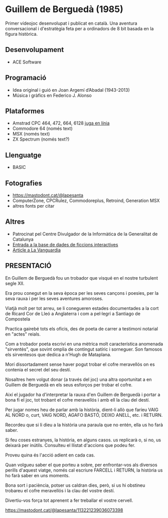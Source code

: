 # Guillem de Berguedà (1985)
Primer vídeojoc desenvolupat i publicat en català. Una aventura conversacional i d'estratègia feta per a ordinadors de 8 bit basada en la figura històrica.

## Desenvolupament
- ACE Software

## Programació
- Idea original i guió en Joan Argemí d’Abadal (1943-2013)
- Música i gràfics en Federico J. Alonso

## Plataformes
- Amstrad CPC 464, 472, 664, 6128 [juga en línia](https://amstrad.es/rvmplayer.php?file=guillem.zip&emuonline=GUILLEM)
- Commodore 64 (només text)
- MSX (només text)
- ZX Spectrum (només text?)

## Llenguatge
- BASIC

## Fotografies
- https://mastodont.cat/@lapesanta
- ComputerZone, CPCRulez, Commodoreplus, Retroind, Generation MSX
- altres fonts per citar

## Altres
- Patrocinat pel Centre Divulgador de la Informàtica de la Generalitat de Catalunya
- [Entrada a la base de dades de ficcions interactives](https://ifdb.org/viewgame?id=qcem1e3tsqnerr8)
- [Article a La Vanguardia](https://www.lavanguardia.com/encatala/20130716/54377560788/joan-argemi-i-d-abadal-a-s-j-s.html)

## PRESENTACIÓ
En Guillem de Berguedà fou un trobador que visqué en el nostre turbulent segle XII. 

Era prou conegut en la seva època per les seves cançons i poesies, per la seva rauxa i per les seves aventures amoroses.

Viatjà molt per tot arreu, se li conegueren estades documentades a la cort de Ricard Cor de Lleó a Anglaterra i com a pel·legrí a Santiago de Compostela

Practica gairebé tots els oficis, des de poeta de carrer a testimoni notarial en "actes" reials.

Com a trobador poeta escriví en una mètrica molt característica anomenada "sirventès", que sovint omplia de contingut satíric i sorneguer. Son famosos els sirventesos que dedica a n'Hugh de Mataplana.

Morí dissortadament sense haver pogut trobar el cofre meravellós on es contenia el secret del seu destí.

Nosaltres hem volgut donar (a través del joc) una altra oportunitat a en Guillem de Berguedà en els seus esforços per trobar el cofre.

Així el jugador ha d'interpretar la rauxa d'en Guillem de Berguedà i portar a bona fi el joc, tot trobant el cofre meravellós i amb ell la clau del destí.

Per jugar nomes heu de parlar amb la història, dient-li allò que faríeu VAIG AL NORD o, curt, VAIG NORD, AGAFO BASTÓ, DEIXO ANELL, etc. i RETURN.

Recordeu que si li dieu a la història una paraula que no entén, ella us ho farà saber.

Si feu coses estranyes, la história, en alguns casos. us replicarà o, si no, us deixarà per inútils. Consulteu el llistat d'accions que podeu fer.

Proveu quina és l'acció adient en cada cas.

Quan volgueu saber el que porteu a sobre, per enfrontar-vos als diversos perills d'aquest viatge, només cal escriure FARCELL i RETURN, la història us ho farà saber en uns moments.

Bona sort i paciència, potser us caldran dies, però, si us hi obstineu trobareu el cofre meravellós i la clau del vostre destí.

Divertiu-vos força tot aprenent a fer treballar el vostre cervell.

https://mastodont.cat/@lapesanta/113221239036073398

